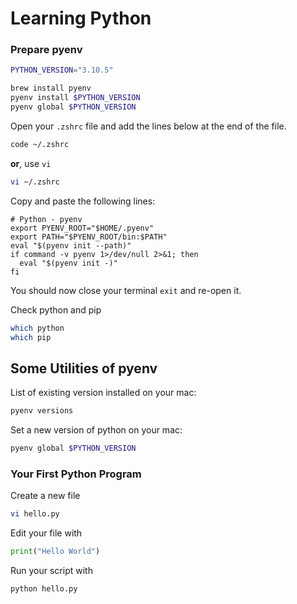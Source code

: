 # Learning Python

### Prepare pyenv

```sh
PYTHON_VERSION="3.10.5"

brew install pyenv
pyenv install $PYTHON_VERSION
pyenv global $PYTHON_VERSION
```

Open your `.zshrc` file and add the lines below at the end of the file.

```sh
code ~/.zshrc
```

**or**, use `vi`

```sh
vi ~/.zshrc
```

Copy and paste the following lines:

```
# Python - pyenv
export PYENV_ROOT="$HOME/.pyenv"
export PATH="$PYENV_ROOT/bin:$PATH"
eval "$(pyenv init --path)"
if command -v pyenv 1>/dev/null 2>&1; then
  eval "$(pyenv init -)"
fi
```

You should now close your terminal `exit` and re-open it.

Check python and pip

```sh
which python
which pip
```

## Some Utilities of pyenv

List of existing version installed on your mac:
```sh
pyenv versions
```

Set a new version of python on your mac:
```sh
pyenv global $PYTHON_VERSION
```

### Your First Python Program

Create a new file

```sh
vi hello.py
```

Edit your file with

```py
print("Hello World")
```

Run your script with

```sh
python hello.py
```
